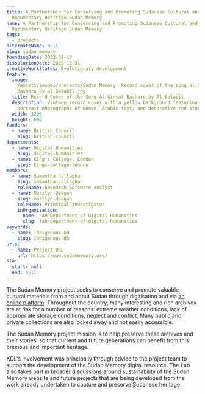 ```yaml
---
title: A Partnership for Conserving and Promoting Sudanese Cultural and
  Documentary Heritage Sudan Memory
name: A Partnership for Conserving and Promoting Sudanese Cultural and
  Documentary Heritage Sudan Memory
tags:
  - projects
alternateName: null
slug: sudan-memory
foundingDate: 2022-01-10
dissolutionDate: 2025-12-31
creativeWorkStatus: Evolutionary development
feature:
  image:
    /assets/images/projects/Sudan Memory--Record cover of the song al-Ginyat
    Basharu by al-Balabil.jpg
  title: Record Cover of the Song Al Ginyat Basharu by Al Balabil
  description: Vintage record cover with a yellow background featuring three
    portrait photographs of women, Arabic text, and decorative red stars.
  width: 1200
  height: 800
funders:
  - name: British Council
    slug: british-council
departments:
  - name: Digital Humanities
    slug: digital-humanities
  - name: King's College, London
    slug: kings-college-london
members:
  - name: Samantha Callaghan
    slug: samantha-callaghan
    roleName: Research Software Analyst
  - name: Marilyn Deegan
    slug: marilyn-deegan
    roleName: Principal investigator
    inOrganisation:
      name: FAH Department of Digital Humanities
      slug: fah-department-of-digital-humanities
keywords:
  - name: Indigenous DH
    slug: indigenous-dh
urls:
  - name: Project URL
    url: https://www.sudanmemory.org/
sla:
  start: null
  end: null
---
```


The Sudan Memory project seeks to conserve and promote valuable cultural materials from and about Sudan through digitisation and via [an online platform](https://www.sudanmemory.org/). Throughout the country, many interesting and rich archives are at risk for a number of reasons: extreme weather conditions, lack of appropriate storage conditions, neglect and conflict. Many public and private collections are also locked away and not easily accessible.

The Sudan Memory project mission is to help preserve these archives and their stories, so that current and future generations can benefit from this precious and important heritage.

KDL's involvement was principally through advice to the project team to support the development of the Sudan Memory digital resource. The Lab also takes part in broader discussions around sustainability of the Sudan Memory website and future projects that are being developed from the work already undertaken to capture and preserve Sudanese heritage.
